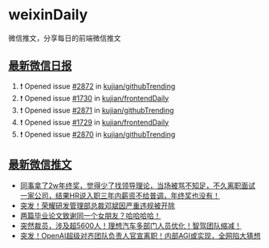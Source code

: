 # weixinDaily
微信推文，分享每日的前端微信推文

## [最新微信日报](https://github.com/kujian/weixinDaily/issues)

<!--START_SECTION:activity-->
1. ❗ Opened issue [#2872](https://github.com/kujian/githubTrending/issues/2872) in [kujian/githubTrending](https://github.com/kujian/githubTrending)
2. ❗ Opened issue [#1730](https://github.com/kujian/frontendDaily/issues/1730) in [kujian/frontendDaily](https://github.com/kujian/frontendDaily)
3. ❗ Opened issue [#2871](https://github.com/kujian/githubTrending/issues/2871) in [kujian/githubTrending](https://github.com/kujian/githubTrending)
4. ❗ Opened issue [#1729](https://github.com/kujian/frontendDaily/issues/1729) in [kujian/frontendDaily](https://github.com/kujian/frontendDaily)
5. ❗ Opened issue [#2870](https://github.com/kujian/githubTrending/issues/2870) in [kujian/githubTrending](https://github.com/kujian/githubTrending)
<!--END_SECTION:activity-->


## [最新微信推文](https://weixin.qdkfweb.cn/)

<!-- BLOG-POST-LIST:START -->
- [同事拿了2w年终奖，觉得少了找领导理论，当场被骂不知足，不久离职面试一家公司，结果HR说入职三年内薪资不给普调，年终奖也没有！](https://weixin.qdkfweb.cn/47551.html)
- [突发！荣耀研发管理部总裁邓斌因严重违规被开除](https://weixin.qdkfweb.cn/47564.html)
- [两篇毕业论文致谢同一个女朋友？哈哈哈哈！](https://weixin.qdkfweb.cn/47574.html)
- [突然裁员，涉及超5600人！理想汽车多部门人员优化！智驾团队缩减！](https://weixin.qdkfweb.cn/47570.html)
- [突发！OpenAI超级对齐团队负责人官宣离职！内部AGI或实现，全网陷大猜想](https://weixin.qdkfweb.cn/47571.html)
<!-- BLOG-POST-LIST:END -->
